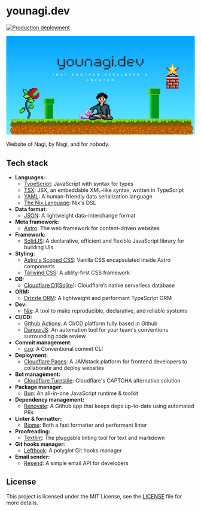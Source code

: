 # younagi.dev

[![Production deployment](https://github.com/brklntmhwk/younagi.dev/actions/workflows/prod.yml/badge.svg)](https://github.com/brklntmhwk/younagi.dev/actions/workflows/prod.yml)

![younagi.dev site image](/public/placeholder.jpg)

Website of Nagi, by Nagi, and for nobody.

## Tech stack

- **Languages:**
  - [TypeScript](https://www.typescriptlang.org/): JavaScript with syntax for types
  - [TSX](https://www.typescriptlang.org/docs/handbook/jsx.html): JSX, an embeddable XML-like syntax, written in TypeScript
  - [YAML](https://yaml.org/): A human-friendly data serialization language
  - [The Nix Language](https://nix.dev/manual/nix/2.18/language/): Nix's DSL
- **Data format**:
  - [JSON](https://www.json.org/json-en.html): A lightweight data-interchange format
- **Meta framework:**
  - [Astro](https://astro.build/): The web framework for content-driven websites
- **Framework:**
  - [SolidJS](https://www.solidjs.com/): A declarative, efficient and flexible JavaScript library for building UIs
- **Styling:**
  - [Astro's Scoped CSS](https://docs.astro.build/en/guides/styling/#scoped-styles): Vanilla CSS encapsulated inside Astro components
  - [Tailwind CSS](https://tailwindcss.com/): A utility-first CSS framework
- **DB:**
  - [Cloudflare D1](https://developers.cloudflare.com/d1/)([Sqlite](https://www.sqlite.org/)): Cloudflare’s native serverless database
- **ORM:**
  - [Drizzle ORM](https://orm.drizzle.team/): A lightweight and performant TypeScript ORM
- **Dev:**
  - [Nix](https://nixos.org/): A tool to make reproducible, declarative, and reliable systems
- **CI/CD:**
  - [Github Actions](https://github.co.jp/features/actions): A CI/CD platform fully based in Github
  - [DangerJS](https://danger.systems/js/): An automation tool for your team's conventions surrounding code review
- **Commit management:**
  - [czg](https://cz-git.qbb.sh/cli/): A Conventional commit CLI
- **Deployment:**
  - [Cloudflare Pages](https://pages.cloudflare.com/): A JAMstack platform for frontend developers to collaborate and deploy websites
- **Bot management:**
  - [Cloudflare Turnstile](https://www.cloudflare.com/products/turnstile/): Cloudflare's CAPTCHA alternative solution
- **Package manager:**
  - [Bun](https://bun.sh/): An all-in-one JavaScript runtime & toolkit
- **Dependency management:**
  - [Renovate](https://github.com/renovatebot/renovate): A Github app that keeps deps up-to-date using automated PRs
- **Linter & formatter:**
  - [Biome](https://biomejs.dev/): Both a fast formatter and performant linter
- **Proofreading:**
  - [Textlint](https://textlint.github.io/): The pluggable linting tool for text and markdown
- **Git hooks manager:**
  - [Lefthook](https://github.com/evilmartians/lefthook): A polyglot Git hooks manager
- **Email sender:**
  - [Resend](https://resend.com/docs/introduction): A simple email API for developers

## License

This project is licensed under the MIT License, see the [LICENSE](./LICENSE) file for more details.
